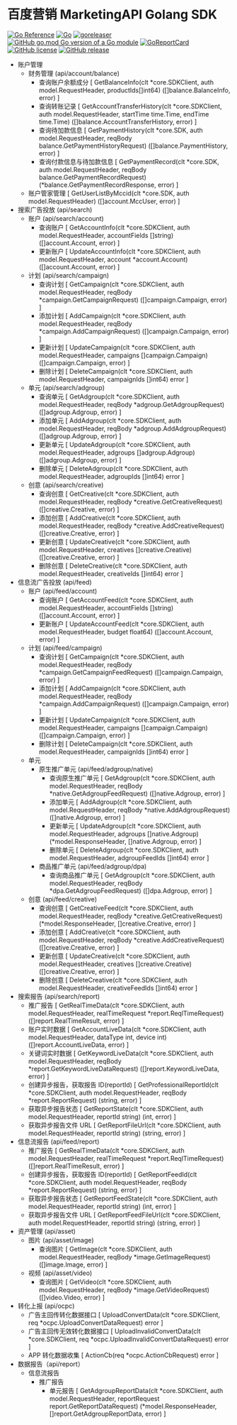 # 百度营销 MarketingAPI Golang SDK

[![Go Reference](https://pkg.go.dev/badge/github.com/openthe88/baidu-marketing.svg)](https://pkg.go.dev/github.com/openthe88/baidu-marketing)
[![Go](https://github.com/openthe88/baidu-marketing/actions/workflows/go.yml/badge.svg)](https://github.com/openthe88/baidu-marketing/actions/workflows/go.yml)
[![goreleaser](https://github.com/openthe88/baidu-marketing/actions/workflows/goreleaser.yml/badge.svg)](https://github.com/openthe88/baidu-marketing/actions/workflows/goreleaser.yml)
[![GitHub go.mod Go version of a Go module](https://img.shields.io/github/go-mod/go-version/bububa/baidu-marketing.svg)](https://github.com/openthe88/baidu-marketing)
[![GoReportCard](https://goreportcard.com/badge/github.com/openthe88/baidu-marketing)](https://goreportcard.com/report/github.com/openthe88/baidu-marketing)
[![GitHub license](https://img.shields.io/github/license/bububa/baidu-marketing.svg)](https://github.com/openthe88/baidu-marketing/blob/master/LICENSE)
[![GitHub release](https://img.shields.io/github/release/bububa/baidu-marketing.svg)](https://github.com/openthe88/baidu-marketing/releases/)

- 账户管理
  - 财务管理 (api/account/balance)
    - 查询账户余额成分 [ GetBalanceInfo(clt \*core.SDKClient, auth model.RequestHeader, productIds[]int64) ([]balance.BalanceInfo, error) ]
    - 查询转账记录 [ GetAccountTransferHistory(clt \*core.SDKClient, auth model.RequestHeader, startTime time.Time, endTime time.Time) ([]balance.AccountTransferHistory, error) ]
    - 查询待加款信息 [ GetPaymentHistory(clt \*core.SDK, auth model.RequestHeader, reqBody balance.GetPaymentHistoryRequest) ([]balance.PaymentHistory, error) ]
    - 查询付款信息与待加款信息 [ GetPaymentRecord(clt *core.SDK, auth model.RequestHeader, reqBody balance.GetPaymentRecordRequest) (*balance.GetPaymentRecordResponse, error) ]
  - 账户管家管理 [ GetUserListByMccid(clt \*core.SDK, auth model.RequestHeader) ([]account.MccUser, error) ]
- 搜索广告投放 (api/search)
  - 账户 (api/search/account)
    - 查询账户 [ GetAccountInfo(clt \*core.SDKClient, auth model.RequestHeader, accountFields []string) ([]account.Account, error) ]
    - 更新账户 [ UpdateAccountInfo(clt *core.SDKClient, auth model.RequestHeader, account *account.Account) ([]account.Account, error) ]
  - 计划 (api/search/campaign)
    - 查询计划 [ GetCampaign(clt *core.SDKClient, auth model.RequestHeader, reqBody *campaign.GetCampaignRequest) ([]campaign.Campaign, error) ]
    - 添加计划 [ AddCampaign(clt *core.SDKClient, auth model.RequestHeader, reqBody *campaign.AddCampaignRequest) ([]campaign.Campaign, error) ]
    - 更新计划 [ UpdateCampaign(clt \*core.SDKClient, auth model.RequestHeader, campaigns []campaign.Campaign) ([]campaign.Campaign, error) ]
    - 删除计划 [ DeleteCampaign(clt \*core.SDKClient, auth model.RequestHeader, campaignIds []int64) error ]
  - 单元 (api/search/adgroup)
    - 查询单元 [ GetAdgroup(clt *core.SDKClient, auth model.RequestHeader, reqBody *adgroup.GetAdgroupRequest) ([]adgroup.Adgroup, error) ]
    - 添加单元 [ AddAdgroup(clt *core.SDKClient, auth model.RequestHeader, reqBody *adgroup.AddAdgroupRequest) ([]adgroup.Adgroup, error) ]
    - 更新单元 [ UpdateAdgroup(clt \*core.SDKClient, auth model.RequestHeader, adgroups []adgroup.Adgroup) ([]adgroup.Adgroup, error) ]
    - 删除单元 [ DeleteAdgroup(clt \*core.SDKClient, auth model.RequestHeader, adgroupIds []int64) error ]
  - 创意 (api/search/creative)
    - 查询创意 [ GetCreative(clt *core.SDKClient, auth model.RequestHeader, reqBody *creative.GetCreativeRequest) ([]creative.Creative, error) ]
    - 添加创意 [ AddCreative(clt *core.SDKClient, auth model.RequestHeader, reqBody *creative.AddCreativeRequest) ([]creative.Creative, error) ]
    - 更新创意 [ UpdateCreative(clt \*core.SDKClient, auth model.RequestHeader, creatives []creative.Creative) ([]creative.Creative, error) ]
    - 删除创意 [ DeleteCreative(clt \*core.SDKClient, auth model.RequestHeader, creativeIds []int64) error ]
- 信息流广告投放 (api/feed)
  - 账户 (api/feed/account)
    - 查询账户 [ GetAccountFeed(clt \*core.SDKClient, auth model.RequestHeader, accountFields []string) ([]account.Account, error) ]
    - 更新账户 [ UpdateAccountFeed(clt \*core.SDKClient, auth model.RequestHeader, budget float64) ([]account.Account, error) ]
  - 计划 (api/feed/campaign)
    - 查询计划 [ GetCampaign(clt *core.SDKClient, auth model.RequestHeader, reqBody *campaign.GetCampaignFeedRequest) ([]campaign.Campaign, error) ]
    - 添加计划 [ AddCampaign(clt *core.SDKClient, auth model.RequestHeader, reqBody *campaign.AddCampaignRequest) ([]campaign.Campaign, error) ]
    - 更新计划 [ UpdateCampaign(clt \*core.SDKClient, auth model.RequestHeader, campaigns []campaign.Campaign) ([]campaign.Campaign, error) ]
    - 删除计划 [ DeleteCampaign(clt \*core.SDKClient, auth model.RequestHeader, campaignIds []int64) error ]
  - 单元
    - 原生推广单元 (api/feed/adgroup/native)
      - 查询原生推广单元 [ GetAdgroup(clt *core.SDKClient, auth model.RequestHeader, reqBody *native.GetAdgroupFeedRequest) ([]native.Adgroup, error) ]
      - 添加单元 [ AddAdgroup(clt *core.SDKClient, auth model.RequestHeader, reqBody *native.AddAdgroupRequest) ([]native.Adgroup, error) ]
      - 更新单元 [ UpdateAdgroup(clt \*core.SDKClient, auth model.RequestHeader, adgroups []native.Adgroup) (*model.ResponseHeader, []native.Adgroup, error) ]
      - 删除单元 [ DeleteAdgroup(clt \*core.SDKClient, auth model.RequestHeader, adgroupFeedIds []int64) error ]
    - 商品推广单元 (api/feed/adgroup/dpa)
      - 查询商品推广单元 [ GetAdgroup(clt *core.SDKClient, auth model.RequestHeader, reqBody *dpa.GetAdgroupFeedRequest) ([]dpa.Adgroup, error) ]
  - 创意 (api/feed/creative)
    - 查询创意 [ GetCreativeFeed(clt *core.SDKClient, auth model.RequestHeader, reqBody *creative.GetCreativeRequest) (*model.ResponseHeader, []creative.Creative, error) ]
    - 添加创意 [ AddCreative(clt *core.SDKClient, auth model.RequestHeader, reqBody *creative.AddCreativeRequest) ([]creative.Creative, error) ]
    - 更新创意 [ UpdateCreative(clt \*core.SDKClient, auth model.RequestHeader, creatives []creative.Creative) ([]creative.Creative, error) ]
    - 删除创意 [ DeleteCreative(clt \*core.SDKClient, auth model.RequestHeader, creativeFeedIds []int64) error ]
- 搜索报告 (api/search/report)
  - 推广报告 [ GetRealTimeData(clt *core.SDKClient, auth model.RequestHeader, realTimeRequest *report.ReqlTimeRequest) ([]report.RealTimeResult, error) ]
  - 账户实时数据 [ GetAccountLiveData(clt \*core.SDKClient, auth model.RequestHeader, dataType int, device int) ([]report.AccountLiveData, error) ]
  - 关键词实时数据 [ GetKeywordLiveData(clt *core.SDKClient, auth model.RequestHeader, reqBody *report.GetKeywordLiveDataRequest) ([]report.KeywordLiveData, error) ]
  - 创建异步报告，获取报告 ID(reportId) [ GetProfessionalReportId(clt *core.SDKClient, auth model.RequestHeader, reqBody *report.ReportRequest) (string, error) ]
  - 获取异步报告状态 [ GetReportState(clt *core.SDKClient, auth model.RequestHeader, reportId string) (int, error) ]
  - 获取异步报告文件 URL [ GetReportFileUrl(clt *core.SDKClient, auth model.RequestHeader, reportId string) (string, error) ]
- 信息流报告 (api/feed/report)
  - 推广报告 [ GetRealTimeData(clt *core.SDKClient, auth model.RequestHeader, realTimeRequest *report.ReqlTimeRequest) ([]report.RealTimeResult, error) ]
  - 创建异步报告，获取报告 ID(reportId) [ GetReportFeedId(clt *core.SDKClient, auth model.RequestHeader, reqBody *report.ReportRequest) (string, error) ]
  - 获取异步报告状态 [ GetReportFeedState(clt *core.SDKClient, auth model.RequestHeader, reportId string) (int, error) ]
  - 获取异步报告文件 URL [ GetReportFeedFileUrl(clt *core.SDKClient, auth model.RequestHeader, reportId string) (string, error) ]
- 资产管理 (api/asset)
  - 图片 (api/asset/image)
    - 查询图片 [ GetImage(clt *core.SDKClient, auth model.RequestHeader, reqBody *image.GetImageRequest) ([]image.Image, error) ]
  - 视频 (api/asset/video)
    - 查询图片 [ GetVideo(clt *core.SDKClient, auth model.RequestHeader, reqBody *image.GetVideoRequest) ([]video.Video, error) ]
- 转化上报 (api/ocpc)
  - 广告主回传转化数据接口 [ UploadConvertData(clt *core.SDKClient, req *ocpc.UploadConvertDataRequest) error ]
  - 广告主回传无效转化数据接口 [ UploadInvalidConvertData(clt *core.SDKClient, req *ocpc.UploadInvalidConvertDataRequest) error ]
  - APP 转化数据收集 [ ActionCb(req *ocpc.ActionCbRequest) error ]
- 数据报告（api/report）
  - 信息流报告
    - 推广报告
      - 单元报告 [ GetAdgroupReportData(clt *core.SDKClient, auth model.RequestHeader, reportRequest report.GetReportDataRequest) (*model.ResponseHeader, []report.GetAdgroupReportData, error) ]
